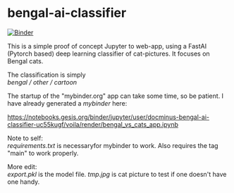 # bengal-ai-classifier

[![Binder](https://mybinder.org/badge_logo.svg)](https://mybinder.org/v2/gh/DocMinus/bengal-ai-classifier/main?urlpath=%2Fvoila%2Frender%2F%20bengal_vs_cats_app.ipynb)

This is a simple proof of concept Jupyter to web-app, using a FastAI (Pytorch based) deep learning classifier of cat-pictures. It focuses on Bengal cats.

The classification is simply<br> 
*bengal / other / cartoon*

The startup of the "mybinder.org" app can take some time, so be patient. I have already generated a *mybinder* here:

https://notebooks.gesis.org/binder/jupyter/user/docminus-bengal-ai-classifier-uc55kugf/voila/render/bengal_vs_cats_app.ipynb

Note to self:<br>
*requirements.txt* is necessaryfor mybinder to work. Also requires the tag "main" to work properly.

More edit:<br>
*export.pkl* is the model file.
*tmp.jpg* is cat picture to test if one doesn't have one handy.
